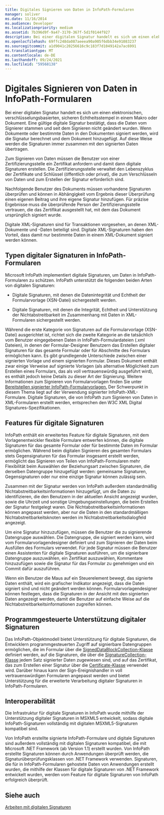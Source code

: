 ```yaml
---
title: Digitales Signieren von Daten in InfoPath-Formularen
manager: soliver
ms.date: 11/16/2014
ms.audience: Developer
ms.localizationpriority: medium
ms.assetid: 7b396d9f-9a47-3170-367f-5d1f0144f927
description: Bei einer digitalen Signatur handelt es sich um einen elektronischen, verschlüsselungsbasierten, sicheren Echtheitsstempel in einem Makro oder Dokument. Eine gültige digitale Signatur bestätigt, dass die Daten vom Signierer stammen und seit dem Signieren nicht geändert wurden. Wenn Dokumente oder bestimmte Daten in den Dokumenten signiert werden, wird die Signatur berechnet und dem Dokument hinzugefügt. Auf diese Weise werden die Signaturen immer zusammen mit den signierten Daten übertragen.
ms.openlocfilehash: 69ffc248da087aeeea90a905f6dbb34e91083237
ms.sourcegitcommit: a1d9041c20256616c9c183f7d1049142a7ac6991
ms.translationtype: MT
ms.contentlocale: de-DE
ms.lasthandoff: 09/24/2021
ms.locfileid: "59568138"
---
```

# <a name="digitally-signing-data-in-infopath-forms"></a>Digitales Signieren von Daten in InfoPath-Formularen

Bei einer digitalen Signatur handelt es sich um einen elektronischen, verschlüsselungsbasierten, sicheren Echtheitsstempel in einem Makro oder Dokument. Eine gültige digitale Signatur bestätigt, dass die Daten vom Signierer stammen und seit dem Signieren nicht geändert wurden. Wenn Dokumente oder bestimmte Daten in den Dokumenten signiert werden, wird die Signatur berechnet und dem Dokument hinzugefügt. Auf diese Weise werden die Signaturen immer zusammen mit den signierten Daten übertragen.
  
Zum Signieren von Daten müssen die Benutzer von einer Zertifizierungsstelle ein Zertifikat anfordern und damit dann digitale Signaturen erstellen. Die Zertifizierungsstelle verwaltet den Lebenszyklus der Zertifikate und Schlüssel (öffentlich oder privat), die zum Verschlüsseln von Daten und zum Erstellen der Signatur erforderlich sind.
  
Nachfolgende Benutzer des Dokuments müssen vorhandene Signaturen überprüfen und können in Abhängigkeit vom Ergebnis dieser Überprüfung einen eigenen Beitrag und ihre eigene Signatur hinzufügen. Für präzise Ergebnisse muss die überprüfende Person der Zertifizierungsstelle vertrauen, die das Zertifikat ausgestellt hat, mit dem das Dokument ursprünglich signiert wurde.
  
Digitale XML-Signaturen sind für Transaktionen vorgesehen, an denen XML-Dokumente und -Daten beteiligt sind. Digitale XML-Signaturen haben den Vorteil, dass damit nur bestimmte Daten in einem XML-Dokument signiert werden können.
  
## <a name="types-of-digital-signatures-in-infopath-forms"></a>Typen digitaler Signaturen in InfoPath-Formularen

Microsoft InfoPath implementiert digitale Signaturen, um Daten in InfoPath-Formularen zu schützen. InfoPath unterstützt die folgenden beiden Arten von digitalen Signaturen:
  
- Digitale Signaturen, mit denen die Datenintegrität und Echtheit der Formularvorlage (XSN-Datei) sichergestellt werden.
    
- Digitale Signaturen, mit denen die Integrität, Echtheit und Unterstützung der Nichtabstreitbarkeit im Zusammenhang mit Daten in XML-Formularen sichergestellt werden.
    
Während die erste Kategorie von Signaturen auf die Formularvorlage (XSN-Datei) ausgerichtet ist, richtet sich die zweite Kategorie an die tatsächlich vom Benutzer eingegebenen Daten in InfoPath-Formulardateien (.xml Dateien), in denen der Formular-Designer Benutzern das Erstellen digitaler Signaturen für das gesamte Formular oder für Abschnitte des Formulars ermöglichen kann. Es gibt grundlegende Unterschiede zwischen einer signierten Vorlage und einem signierten Formular. Dieses Dokument enthält zwar einige Verweise auf signierte Vorlagen (als alternative Möglichkeit zum Erstellen eines Formulars, das als voll vertrauenswürdig ausgeführt wird), es enthält jedoch keine Details zu dieser Art der Signierung. Weitere Informationen zum Signieren von Formularvorlagen finden Sie unter [Bereitstellen signierter InfoPath-Formularvorlagen.](deploying-signed-infopath-form-templates.md) Der Schwerpunkt in diesem Thema liegt auf der Verwendung signierter InfoPath-XML-Formulare. Digitale Signaturen, die von InfoPath zum Signieren von Daten in XML-Formularen erstellt werden, entsprechen den W3C XML Digital Signatures-Spezifikationen. 
  
## <a name="digital-signatures-features"></a>Features für digitale Signaturen

InfoPath enthält ein erweitertes Feature für digitale Signaturen, mit dem Vorlagenentwickler flexible Formulare entwerfen können, die digitale Signaturen für das gesamte Formular oder für bestimmte Daten im Formular ermöglichen. Während beim digitalen Signieren des gesamten Formulars stets Gegensignaturen für das Formular insgesamt erstellt werden, ermöglicht das Signieren von Teilen von InfoPath-Formularen mehr Flexibilität beim Auswählen der Beziehungsart zwischen Signaturen, die derselben Datengruppe hinzugefügt werden: gemeinsame Signaturen, Gegensignaturen oder nur eine einzige Signatur können zulässig sein.
  
Zusammen mit der Signatur werden von InfoPath außerdem standardmäßig Nichtabstreitbarkeitsinformationen hinzugefügt, um die Daten zu identifizieren, die den Benutzern in der aktuellen Ansicht angezeigt wurden, sowie die Uhrzeit und sonstige Umgebungseinstellungen, die beim Erstellen der Signatur festgelegt waren. Die Nichtabstreitbarkeitsinformationen können angepasst werden, aber nur die Daten in den standardmäßigen Nichtabstreitbarkeitsknoten werden im Nichtabstreitbarkeitsdialogfeld angezeigt.
  
Um eine Signatur hinzuzufügen, müssen die Benutzer die zu signierende Datengruppe auswählen. Die Datengruppe, die signiert werden kann, wird vom Formularvorlagendesigner definiert und zum Signieren der Daten beim Ausfüllen des Formulars verwendet. Für jede Signatur müssen die Benutzer einen Assistenten für digitale Signaturen ausführen, um die signierbare Datengruppe auszuwählen, ein Zertifikat auszuwählen, Kommentare hinzuzufügen sowie die Signatur für das Formular zu genehmigen und ein Commit dafür auszuführen.
  
Wenn ein Benutzer die Maus auf ein Steuerelement bewegt, das signierte Daten enthält, wird ein grafischer Indikator angezeigt, dass die Daten signiert sind und nicht geändert werden können. Formularvorlagendesigner können festlegen, dass die Signaturen in der Ansicht mit den signierten Daten angezeigt werden, damit die Benutzer auf einfache Weise auf die Nichtabstreitbarkeitsinformationen zugreifen können.
  
## <a name="programmatic-support-for-digital-signatures"></a>Programmgesteuerte Unterstützung digitaler Signaturen

Das InfoPath-Objektmodell bietet Unterstützung für digitale Signaturen, die Entwicklern programmgesteuerten Zugriff auf signierbare Datengruppen ermöglichen, die im Formular über die [SignedDataBlockCollection-Klasse](https://msdn.microsoft.com/library/Microsoft.Office.InfoPath.SignedDataBlockCollection.aspx) definiert werden, auf die Signaturen, die über die [SignatureCollection-Klasse](https://msdn.microsoft.com/library/Microsoft.Office.InfoPath.SignatureCollection.aspx) jedem Satz signierter Daten zugewiesen sind, und auf das Zertifikat, das zum Erstellen einer Signatur über die [Certificate-Klasse](https://msdn.microsoft.com/library/Microsoft.Office.InfoPath.Certificate.aspx) verwendet wird. Darüber hinaus [](https://msdn.microsoft.com/library/Microsoft.Office.InfoPath.FormEvents.Sign.aspx) kann der Sign-Ereignishandler in voll vertrauenswürdigen Formularen angepasst werden und bietet Unterstützung für die erweiterte Verarbeitung digitaler Signaturen in InfoPath-Formularen. 
  
## <a name="interoperability"></a>Interoperabilität

Die Infrastruktur für digitale Signaturen in InfoPath wurde mithilfe der Unterstützung digitaler Signaturen in MSXML5 entwickelt, sodass digitale InfoPath-Signaturen vollständig mit digitalen MSXML5-Signaturen kompatibel sind.
  
Von InfoPath erstellte signierte InfoPath-Formulare und digitale Signaturen sind außerdem vollständig mit digitalen Signaturen kompatibel, die mit Microsoft .NET Framework (ab Version 1.1) erstellt wurden. Von InfoPath erstellte Signaturen können durch Anwendungen überprüft werden, die Signaturüberprüfungsklassen von .NET Framework verwenden. Signaturen, die für in InfoPath-Formularen gehostete Daten von Anwendungen erstellt wurden, die mithilfe der Klassen für digitale Signaturen von .NET Framework entwickelt wurden, werden vom Feature für digitale Signaturen von InfoPath erfolgreich überprüft.
  
## <a name="see-also"></a>Siehe auch



[Arbeiten mit digitalen Signaturen](how-to-work-with-digital-signatures.md)

